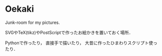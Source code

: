 # Oekaki
Junk-room for my pictures.

SVGやTeX(tikz)やPostScriptで作ったお絵かきを置いておく場所．

Pythonで作ったり，
直接手で描いたり，
大昔に作ったひまわりスクリプト使ったり．

